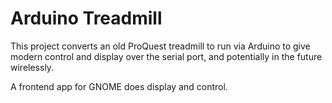 # Arduino Treadmill

This project converts an old ProQuest treadmill to run via Arduino to give modern control
and display over the serial port, and potentially in the future wirelessly.

A frontend app for GNOME does display and control.


